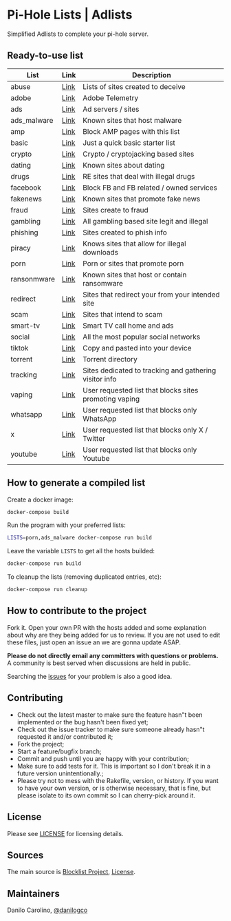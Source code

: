 # Pi-Hole Lists | Adlists

Simplified Adlists to complete your pi-hole server.

## Ready-to-use list

| List        | Link                                                                                               | Description                                            |
| ----------- | -------------------------------------------------------------------------------------------------- | ------------------------------------------------------ |
| abuse       | [Link](https://raw.githubusercontent.com/dcotecnologia/pi-hole-lists/master/lists/abuse.txt)       | Lists of sites created to deceive                      |
| adobe       | [Link](https://raw.githubusercontent.com/dcotecnologia/pi-hole-lists/master/lists/adobe.txt)       | Adobe Telemetry                                        |
| ads         | [Link](https://raw.githubusercontent.com/dcotecnologia/pi-hole-lists/master/lists/ads.txt)         | Ad servers / sites                                     |
| ads_malware | [Link](https://raw.githubusercontent.com/dcotecnologia/pi-hole-lists/master/lists/ads_malware.txt) | Known sites that host malware                          |
| amp         | [Link](https://raw.githubusercontent.com/dcotecnologia/pi-hole-lists/master/lists/amp.txt)         | Block AMP pages with this list                         |
| basic       | [Link](https://raw.githubusercontent.com/dcotecnologia/pi-hole-lists/master/lists/basic.txt)       | Just a quick basic starter list                        |
| crypto      | [Link](https://raw.githubusercontent.com/dcotecnologia/pi-hole-lists/master/lists/crypto.txt)      | Crypto / cryptojacking based sites                     |
| dating      | [Link](https://raw.githubusercontent.com/dcotecnologia/pi-hole-lists/master/lists/dating.txt)      | Known sites about dating                               |
| drugs       | [Link](https://raw.githubusercontent.com/dcotecnologia/pi-hole-lists/master/lists/drugs.txt)       | RE sites that deal with illegal drugs                  |
| facebook    | [Link](https://raw.githubusercontent.com/dcotecnologia/pi-hole-lists/master/lists/facebook.txt)    | Block FB and FB related / owned services               |
| fakenews    | [Link](https://raw.githubusercontent.com/dcotecnologia/pi-hole-lists/master/lists/fakenews.txt)    | Known sites that promote fake news                     |
| fraud       | [Link](https://raw.githubusercontent.com/dcotecnologia/pi-hole-lists/master/lists/fraud.txt)       | Sites create to fraud                                  |
| gambling    | [Link](https://raw.githubusercontent.com/dcotecnologia/pi-hole-lists/master/lists/gambling.txt)    | All gambling based site legit and illegal              |
| phishing    | [Link](https://raw.githubusercontent.com/dcotecnologia/pi-hole-lists/master/lists/phishing.txt)    | Sites created to phish info                            |
| piracy      | [Link](https://raw.githubusercontent.com/dcotecnologia/pi-hole-lists/master/lists/piracy.txt)      | Knows sites that allow for illegal downloads           |
| porn        | [Link](https://raw.githubusercontent.com/dcotecnologia/pi-hole-lists/master/lists/porn.txt)        | Porn or sites that promote porn                        |
| ransonmware | [Link](https://raw.githubusercontent.com/dcotecnologia/pi-hole-lists/master/lists/ransonmware.txt) | Known sites that host or contain ransomware            |
| redirect    | [Link](https://raw.githubusercontent.com/dcotecnologia/pi-hole-lists/master/lists/redirect.txt)    | Sites that redirect your from your intended site       |
| scam        | [Link](https://raw.githubusercontent.com/dcotecnologia/pi-hole-lists/master/lists/scam.txt)        | Sites that intend to scam                              |
| smart-tv    | [Link](https://raw.githubusercontent.com/dcotecnologia/pi-hole-lists/master/lists/smart-tv.txt)    | Smart TV call home and ads                             |
| social      | [Link](https://raw.githubusercontent.com/dcotecnologia/pi-hole-lists/master/lists/social.txt)      | All the most popular social networks                   |
| tiktok      | [Link](https://raw.githubusercontent.com/dcotecnologia/pi-hole-lists/master/lists/tiktok.txt)      | Copy and pasted into your device                       |
| torrent     | [Link](https://raw.githubusercontent.com/dcotecnologia/pi-hole-lists/master/lists/torrent.txt)     | Torrent directory                                      |
| tracking    | [Link](https://raw.githubusercontent.com/dcotecnologia/pi-hole-lists/master/lists/tracking.txt)    | Sites dedicated to tracking and gathering visitor info |
| vaping      | [Link](https://raw.githubusercontent.com/dcotecnologia/pi-hole-lists/master/lists/vaping.txt)      | User requested list that blocks sites promoting vaping |
| whatsapp    | [Link](https://raw.githubusercontent.com/dcotecnologia/pi-hole-lists/master/lists/whatsapp.txt)    | User requested list that blocks only WhatsApp          |
| x           | [Link](https://raw.githubusercontent.com/dcotecnologia/pi-hole-lists/master/lists/x.txt)           | User requested list that blocks only X / Twitter       |
| youtube     | [Link](https://raw.githubusercontent.com/dcotecnologia/pi-hole-lists/master/lists/youtube.txt)     | User requested list that blocks only Youtube           |

## How to generate a compiled list

Create a docker image:

```sh
docker-compose build
```

Run the program with your preferred lists:

```sh
LISTS=porn,ads_malware docker-compose run build
```

Leave the variable `LISTS` to get all the hosts builded:

```sh
docker-compose run build
```

To cleanup the lists (removing duplicated entries, etc):

```sh
docker-compose run cleanup
```

## How to contribute to the project

Fork it. Open your own PR with the hosts added and some explanation about why are they being added for us to review. If you are not used to edit these files, just open an issue an we are gonna update ASAP.

**Please do not directly email any committers with questions or problems.** A community is best served when discussions are held in public.

Searching the [issues](https://github.com/dcotecnologia/pi-hole-lists/issues) for your problem is also a good idea.

## Contributing

- Check out the latest master to make sure the feature hasn"t been implemented or the bug hasn't been fixed yet;
- Check out the issue tracker to make sure someone already hasn"t requested it and/or contributed it;
- Fork the project;
- Start a feature/bugfix branch;
- Commit and push until you are happy with your contribution;
- Make sure to add tests for it. This is important so I don't break it in a future version unintentionally.;
- Please try not to mess with the Rakefile, version, or history. If you want to have your own version, or is otherwise necessary, that is fine, but please isolate to its own commit so I can cherry-pick around it.

## License

Please see [LICENSE](LICENSE) for licensing details.

## Sources

The main source is [Blocklist Project](https://github.com/blocklistproject/Lists), [License](https://github.com/blocklistproject/Lists/blob/master/LICENSE).

## Maintainers

Danilo Carolino, [@danilogco](https://github.com/danilogco)
